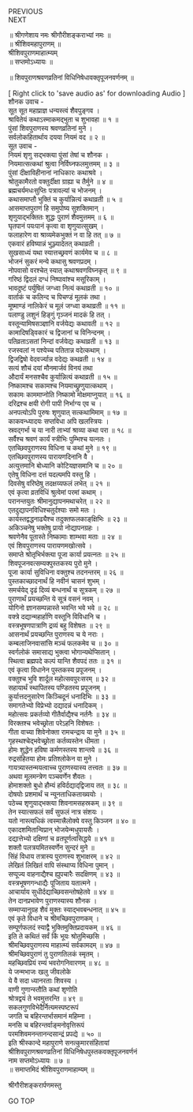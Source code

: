 PREVIOUS  
NEXT  
  
॥ श्रीगणेशाय नमः श्रीगौरीशङ्कराभ्यां नमः ॥  
॥ श्रीशिवमहापुराणम् ॥  
श्रीशिवपुराणमाहात्म्यम्  
॥ सप्तमोऽध्यायः ॥  
  
॥ शिवपुराणश्रवणव्रतिनां विधिनिषेधावक्तृपूजनवर्णनम् ॥  
  
  
[ Right click to 'save audio as' for downloading Audio ]  
शौनक उवाच -  
सूत सूत महाप्राज्ञ धन्यस्त्वं शैवपुङ्‌गव ।  
श्रावितेयं कथाऽस्माकमद्भुता च शुभावहा ॥ १ ॥  
पुंसां शिवपुराणस्य श्रवणव्रतिनां मुने ।  
सर्वलोकहितार्थाय दयया नियमं वद ॥ २ ॥  
सूत उवाच -  
नियमं शृणु सद्‌भक्त्या पुंसां तेषां च शौनक ।  
नियमात्सत्कथां श्रुत्वा निर्विघ्नफलमुत्तमम् ॥ ३ ॥  
पुंसां दीक्षाविहीनानां नाधिकारः कथाश्रवे ।  
श्रोतुकामैरतो वक्तुर्दीक्षा ग्राह्या च तैर्मुने ॥ ४ ॥  
ब्रह्मचर्यमधःसुप्तिः पत्रावल्यां च भोजनम् ।  
कथासमाप्तौ भुक्तिं च कुर्यान्नित्यं कथाव्रती ॥ ५ ॥  
आसमाप्तपुराणं हि समुपोष्य सुशक्तिमान् ।  
शृणुयाद्‌भक्तितः शुद्धः पुराणं शैवमुत्तमम् ॥ ६ ॥  
घृतपानं पयःपानं कृत्वा वा शृणुयात्सुखम् ।  
फलाहारेण वा श्राव्यमेकभुक्तं न वा हि तत् ॥ ७ ॥  
एकवारं हविष्यान्नं भुञ्ज्यादेतत् कथाव्रती ।  
सुखसाध्यं यथा स्यात्तच्छ्रवणं कार्यमेव च ॥ ८ ॥  
भोजनं सुकरं मन्ये कथासु श्रवणप्रदम् ।  
नोपवासो वरश्चेत् स्यात् कथाश्रवणविघ्नकृत् ॥ ९ ॥  
गरिष्ठं द्विदलं दग्धं निष्पावांश्च मसूरिकाम् ।  
भावदुष्टं पर्युषितं जग्ध्वा नित्यं कथाव्रती ॥ १० ॥  
वार्ताकं च कलिन्द च पिचण्डं मूलकं तथा ।  
मूष्माण्डं नालिकेरं च मूलं जग्ध्वा कथाव्रती ॥ ११ ॥  
पलाण्डु लशुनं हिङ्‌गुं गृञ्जनं मादकं हि तत् ।  
वस्तून्यामिषसञ्ज्ञानि वर्जयेद्यः कथावती ॥ १२ ॥  
कामादिषड्विकारं च द्विजानां च विनिन्दनम् ।  
पतिव्रताऽसतां निन्दां वर्जयेद्यः कथाव्रती ॥ १३ ॥  
रजस्वलां न पश्येच्च पतितान्न वदेत्कथाम् ।  
द्विजद्विषो वेदवर्ज्यान्न वदेद्यः कथव्रती ॥ १४ ॥  
सत्यं शौचं दयां मौनमार्जवं विनयं तथा  
औदार्यं मनसश्चैव कुर्यान्नित्यं कथाव्रती ॥ १५ ॥  
निष्कामश्च सकामश्च नियमाच्छ्रुणुयात्कथाम् ।  
सकामः काममाप्नोति निष्कामो मोक्षमाप्नुयात् ॥ १६ ॥  
दरिद्रश्च क्षयी रोगी पापी निर्भाग्य एव च ।  
अनपत्योऽपि पुरुषः शृणुयात् सत्कथामिमाम् ॥ १७ ॥  
काकवन्ध्यादयः सप्तविधा अपि खलस्त्रियः ।  
स्रवद्‌गर्भा च या नारी ताभ्यां श्राव्या कथा परा ॥ १८ ॥  
सर्वैश्च श्रवणं कार्यं स्त्रीभिः पुम्भिश्च यत्नतः ।  
एतच्छिवपुराणस्य विधिना च कथां मुने ॥ १९ ॥  
एतच्छिवपुराणस्य पारायणदिनानि वै ।  
अत्युत्तमानि बोध्यानि कोटियज्ञसमानि च ॥ २० ॥  
एतेषु विधिना दत्तं यदल्पमपि वस्तु हि ।  
दिवसेषु वरिष्ठेषु तदक्षय्यफलं लभेत् ॥ २१ ॥  
एवं कृत्वा व्रतविधिं श्रुत्वेमां परमां कथाम् ।  
परानन्तयुतः श्रीमानुद्यापनमथाचरेत् ॥ २२ ॥  
एतदुद्यापनविधिश्चतुर्दश्याः समो मतः ।  
कार्यस्तद्वद्धनाढ्यैश्च तदुक्तफलकाङ्‌क्षिभिः ॥ २३ ॥  
अकिञ्चनेषु भक्तेषु प्रायो नोद्यापनग्रहः ।  
श्रवणेनैव पूतास्ते निष्कामाः शाम्भवा मताः ॥ २४ ॥  
एवं शिवपुराणस्य पारायणमखोत्सवे ।  
समाप्ते श्रोतृभिर्भक्त्या पूजा कार्या प्रयत्नतः ॥ २५ ॥  
शिवपूजनवत्सम्यक्पुस्तकस्य पुरो मुने ।  
पूजा कार्या सुविधिना वक्तुश्च तदनन्तरम् ॥ २६ ॥  
पुस्तकाच्छादनार्थं हि नवीनं चासनं शुभम् ।  
समर्चयेद् दृढं दिव्यं बन्धनार्थं च सूत्रकम् ॥ २७ ॥  
पुराणार्थं प्रयच्छन्ति ये सूत्रं वसनं नवम् ।  
योगिनो ज्ञानसम्पन्नास्ते भवन्ति भवे भवे ॥ २८ ॥  
वक्त्रे दद्यान्महार्हाणि वस्तूनि विविधानि च ।  
वस्त्रभूषणपात्राणि द्रव्यं बहु विशेषतः ॥ २९ ॥  
आसनार्थं प्रयच्छन्ति पुराणस्य च ये नराः ।  
कम्बलाजिनवासांसि मञ्चं फलकमेव च ॥ ३० ॥  
स्वर्गलोकं समासाद्य भुक्त्वा भोगान्यथेप्सितान् ।  
स्थित्वा ब्रह्मपदे कल्पं यान्ति शैवपदं ततः ॥ ३१ ॥  
एवं कृत्वा विधानेन पुस्तकस्य प्रपूजनम् ।  
वक्तुश्च भुवि शार्दूल महोत्सवपुरःसरम् ॥ ३२ ॥  
सहायार्थं स्थापितस्य पण्डितस्य प्रपूजनम् ।  
कुर्यात्तदनुसारेण किञ्चिदूनं धनादिभिः ॥ ३३ ॥  
समागतेभ्यो विप्रेभ्यो दद्यादन्नं धनादिकम् ।  
महोत्सवः प्रकर्तव्यो गीतैर्वाद्यैश्च नर्तनैः ॥ ३४ ॥  
विरक्तश्च भवेच्छ्रोता परेऽहनि विशेषतः ।  
गीता वाच्या शिवेनोक्ता रामचन्द्राय या मुने ॥ ३५ ॥  
गृहस्थश्चेद्‌भवेच्छ्रोता कर्तव्यस्तेन धीमता ।  
होमः शुद्धेन हविषा कर्मणस्तस्य शान्तये ॥ ३६ ॥  
रुद्रसंहितया होमः प्रतिश्लोकेन वा मुने ।  
गायत्र्यास्तन्मयत्वाच्च पुराणस्यास्य तत्त्वतः ॥ ३७ ॥  
अथवा मूलमन्त्रेण पञ्चवर्णेन शैवतः ।  
होमाशक्तो बुधो हौम्यं हविर्दद्याद्‌द्विजाय तत् ॥ ३८ ॥  
दोषयोः प्रशमार्थं च न्यूनताधिकताख्ययोः ।  
पठेच्च शृणुयाद्‌भक्त्या शिवनामसहस्रकम् ॥ ३९ ॥  
तेन स्यात्सफलं सर्वं सुफलं नात्र संशयः ।  
यतो नास्त्यधिकं त्वस्मात्त्रैलोक्ये वस्तु किञ्जन ॥ ४० ॥  
एकादशमितान्विप्रान् भोजयेन्मधुपायसैः ।  
दद्यात्तेभ्यो दक्षिणां च व्रतपूर्णत्वसिद्धये ॥ ४१ ॥  
शक्तौ पलत्रयमितस्वर्णेन सुन्दरं मुने ॥  
सिंहं विधाय तत्रास्य पुराणस्य शुभाक्षरम् ॥ ४२ ॥  
लेखितं लिखितं वापि संस्थाप्य विधिना पुमान् ।  
सप्पूज्य वाहनाद्यैश्च ह्युपचारैः सदक्षिणम् ॥ ४३ ॥  
वस्त्रभूषणगन्धाद्यैः पूजिताय यतात्मने ।  
आचार्याय सुधीर्दद्याच्छिवसन्तोषहेतवे ॥ ४४ ॥  
तेन दानप्रभावेण पुराणस्यास्य शौनक ।  
सम्माप्यानुग्रह शैवं मुक्तः स्याद्‌भवबन्धनात् ॥ ४५ ॥  
एवं कृते विधाने च श्रीमच्छिवपुराणकम् ।  
सम्पूर्णफलदं स्याद्वै भुक्तिमुक्तिप्रदायकम् ॥ ४६ ॥  
इति ते कथितं सर्वं किं भूयः श्रोतुमिच्छसि ।  
श्रीमच्छिवपुराणस्य माहात्म्यं सर्वकामदम् ॥ ४७ ॥  
श्रीमच्छिवपुराणं तु पुराणतिलकं स्मृतम् ।  
महच्छिवप्रियं रम्यं भवरोगनिवारणम् ॥ ४८ ॥  
ये जन्मभाजः खलु जीवलोके  
     ये वै सदा ध्यानरताः शिवस्य ।  
वाणी गुणान्स्तौति कथां शृणोति  
     श्रोत्रद्वयं ते भवमुत्तरन्ति ॥ ४९ ॥  
सकलगुणविभेदैर्नित्यमस्पष्टरूपं  
     जगति च बहिरन्तर्भासमानं महिम्ना ।  
मनसि च बहिरन्तर्वाङ्‌मनोवृत्तिरूपं  
     परमशिवमनन्तानन्दसान्द्रं प्रपद्ये ॥ ५० ॥  
इति श्रीस्कान्दे महापुराणे सनत्कुमारसंहितायां  
श्रीशिवपुराणश्रवणव्रतिनां विधिनिषेधपुस्तकवक्तृपूजनवर्णनं  
नाम सप्तमोऽध्यायः ॥ ७ ॥  
॥ समाप्तमिदं श्रीशिवपुराणमाहाम्यम् ॥  
  
  
श्रीगौरीशङ्करार्पणमस्तु  
  
GO TOP
